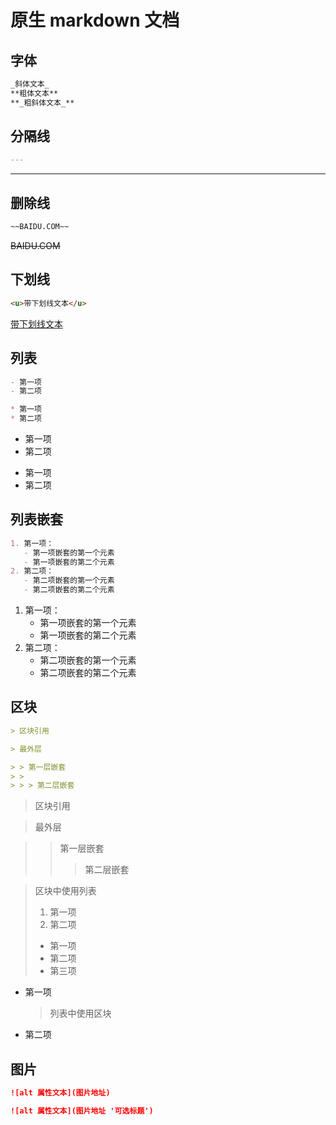 # 原生 markdown 文档

## 字体

```md
_斜体文本_
**粗体文本**
**_粗斜体文本_**
```

## 分隔线

```md
---
```

---

## 删除线

```md
~~BAIDU.COM~~
```

~~BAIDU.COM~~

## 下划线

```md
<u>带下划线文本</u>
```

<u>带下划线文本</u>

## 列表

```md
- 第一项
- 第二项

* 第一项
* 第二项
```

- 第一项
- 第二项

* 第一项
* 第二项

## 列表嵌套

```md
1. 第一项：
   - 第一项嵌套的第一个元素
   - 第一项嵌套的第二个元素
2. 第二项：
   - 第二项嵌套的第一个元素
   - 第二项嵌套的第二个元素
```

1. 第一项：
   - 第一项嵌套的第一个元素
   - 第一项嵌套的第二个元素
2. 第二项：
   - 第二项嵌套的第一个元素
   - 第二项嵌套的第二个元素

## 区块

```md
> 区块引用

> 最外层

> > 第一层嵌套
> >
> > > 第二层嵌套
```

> 区块引用

> 最外层

> > 第一层嵌套
> >
> > > 第二层嵌套

> 区块中使用列表
>
> 1. 第一项
> 2. 第二项
>
> - 第一项
> - 第二项
> - 第三项

- 第一项
  > 列表中使用区块
- 第二项

## 图片

```md
![alt 属性文本](图片地址)

![alt 属性文本](图片地址 '可选标题')
```
